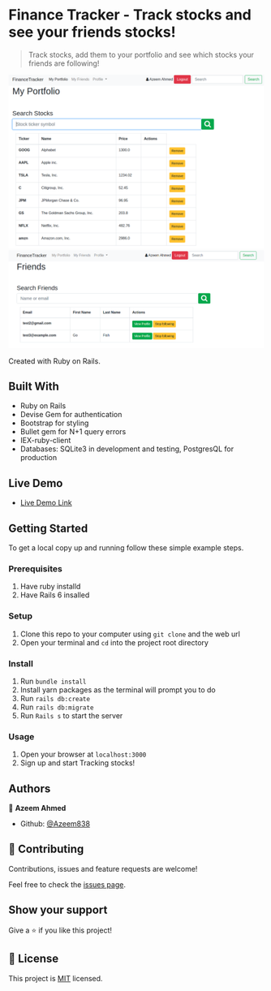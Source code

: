 # Finance Tracker - Track stocks and see your friends stocks!

> Track stocks, add them to your portfolio and see which stocks your friends are following!

![screenshot](app/assets/images/finance-tracker-profile.png)
![screenshot](app/assets/images/finance-tracker-friends.png)

Created with Ruby on Rails.

## Built With

- Ruby on Rails
- Devise Gem for authentication
- Bootstrap for styling
- Bullet gem for N+1 query errors
- IEX-ruby-client
- Databases: SQLite3 in development and testing, PostgresQL for production

## Live Demo

- [Live Demo Link](https://dry-bayou-23499.herokuapp.com/)

## Getting Started

To get a local copy up and running follow these simple example steps.

### Prerequisites

1. Have ruby installd
2. Have Rails 6 insalled

### Setup

1. Clone this repo to your computer using <code>git clone</code> and the web url
2. Open your terminal and <code>cd</code> into the project root directory

### Install

1. Run <code>bundle install</code>
2. Install yarn packages as the terminal will prompt you to do
3. Run <code>rails db:create</code>
4. Run <code>rails db:migrate</code>
5. Run <code>Rails s</code> to start the server

### Usage

1. Open your browser at <code>localhost:3000</code>
2. Sign up and start Tracking stocks!

## Authors

👤 **Azeem Ahmed**

- Github: [@Azeem838](https://github.com/Azeem838)

## 🤝 Contributing

Contributions, issues and feature requests are welcome!

Feel free to check the [issues page](https://github.com/Azeem838/finance-tracker/issues).

## Show your support

Give a ⭐️ if you like this project!

## 📝 License

This project is [MIT](lic.url) licensed.
